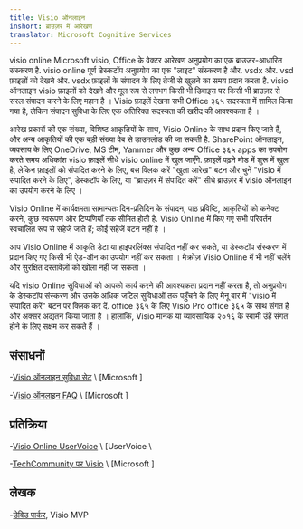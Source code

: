 ```yaml
---
title: Visio ऑनलाइन
inshort: ब्राउज़र में आरेखण
translator: Microsoft Cognitive Services
---
```



visio online Microsoft visio, Office के वेक्टर आरेखण अनुप्रयोग का एक ब्राउज़र-आधारित संस्करण है. visio online पूर्ण डेस्कटॉप अनुप्रयोग का एक "लाइट" संस्करण है और. vsdx और. vsd फ़ाइलों को देखने और. vsdx फ़ाइलों के संपादन के लिए तेजी से खुलने का समय प्रदान करता है. visio ऑनलाइन visio फ़ाइलों को देखने और मूल रूप से लगभग किसी भी डिवाइस पर किसी भी ब्राउज़र से सरल संपादन करने के लिए महान है । Visio फ़ाइलें देखना सभी Office ३६५ सदस्यता में शामिल किया गया है, लेकिन संपादन सुविधा के लिए एक अतिरिक्त सदस्यता की खरीद की आवश्यकता है ।

आरेख प्रकारों की एक संख्या, विशिष्ट आकृतियों के साथ, Visio Online के साथ प्रदान किए जाते हैं, और अन्य आकृतियों की एक बड़ी संख्या वेब से डाउनलोड की जा सकती है. SharePoint ऑनलाइन, व्यवसाय के लिए OneDrive, MS टीम, Yammer और कुछ अन्य Office ३६५ apps का उपयोग करते समय अधिकांश visio फ़ाइलें सीधे visio online में खुल जाएँगे. फ़ाइलें पढ़ने मोड में शुरू में खुला है, लेकिन फ़ाइलों को संपादित करने के लिए, बस क्लिक करें "खुला आरेख" बटन और चुनें "visio में संपादित करने के लिए", डेस्कटॉप के लिए, या "ब्राउज़र में संपादित करें" सीधे ब्राउज़र में visio ऑनलाइन का उपयोग करने के लिए ।

Visio Online में कार्यक्षमता सामान्यतः दिन-प्रतिदिन के संपादन, पाठ प्रविष्टि, आकृतियों को कनेक्ट करने, कुछ स्वरूपण और टिप्पणियाँ तक सीमित होती है. Visio Online में किए गए सभी परिवर्तन स्वचालित रूप से सहेजे जाते हैं; कोई सहेजें बटन नहीं है ।

आप Visio Online में आकृति डेटा या हाइपरलिंक्स संपादित नहीं कर सकते, या डेस्कटॉप संस्करण में प्रदान किए गए किसी भी ऐड-ऑन का उपयोग नहीं कर सकता । मैक्रोज़ Visio Online में भी नहीं चलेंगे और सुरक्षित दस्तावेज़ों को खोला नहीं जा सकता ।

यदि visio Online सुविधाओं को आपको कार्य करने की आवश्यकता प्रदान नहीं करता है, तो अनुप्रयोग के डेस्कटॉप संस्करण और उसके अधिक जटिल सुविधाओं तक पहुँचने के लिए मेनू बार में "visio में संपादित करें" बटन पर क्लिक कर दें. office ३६५ के लिए Visio Pro office ३६५ के साथ संगत है और अक्सर अद्यतन किया जाता है । हालांकि, Visio मानक या व्यावसायिक २०१६ के स्वामी उंहें संगत होने के लिए सक्षम कर सकते हैं ।

संसाधनों
---------

-[Visio ऑनलाइन सुविधा सेट](https://technet.microsoft.com/library/visio-online-service-descriptoin.aspx)
    \ [Microsoft \]

-[Visio ऑनलाइन FAQ](https://support.office.com/en-us/article/Visio-Online-Frequently-Asked-Questions-e6647040-2fca-42ec-9fa5-d16a4e39e0ee?ui=en-US&rs=en-US&ad=US)
    \ [Microsoft \]

प्रतिक्रिया
---------

-[Visio Online UserVoice](https://visio.uservoice.com/forums/368199-visio-online)
    \ [UserVoice \

-[TechCommunity पर Visio](https://techcommunity.microsoft.com/t5/Visio/ct-p/Visio)
    \ [Microsoft \]

लेखक
---------

-[डेविड पार्कर](https://www.linkedin.com/in/bvisual/), Visio MVP


